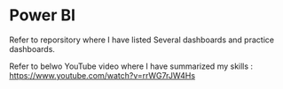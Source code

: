 # Power BI
Refer to reporsitory where I have listed Several dashboards and practice dashboards.

Refer to belwo YouTube video where I have summarized my skills :
https://www.youtube.com/watch?v=rrWG7rJW4Hs
